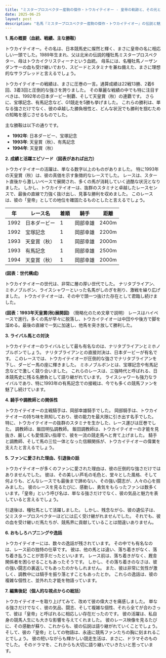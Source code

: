 ```yaml
---
title: "ミスタープロスペクター産駒の傑作・トウカイテイオー - 皇帝の軌跡と、その光と影"
date: 2025-06-25
layout: post
description: "名馬『ミスタープロスペクター産駒の傑作・トウカイテイオー』の伝説と魅力を深堀り"
---
```


**1. 馬の概要（血統、戦績、主な勝鞍）**

トウカイテイオー。その名は、日本競馬史に燦然と輝く、まさに皇帝の名に相応しい一頭でした。1989年生まれ、父は北米の伝説的種牡馬ミスタープロスペクター、母はトウカイクリスティーナという血統。  母系には、名種牡馬ノーザンダンサーの血も受け継いでおり、スピードとスタミナを兼ね備えた、まさに理想的なサラブレッドと言えるでしょう。

トウカイテイオーの戦績は、まさに圧巻の一言。通算成績は22戦13勝、2着6回、3着3回と圧倒的な強さを誇りました。  その華麗な戦績の中でも特に注目すべきは、1992年の日本ダービー制覇、そして天皇賞（秋）の連覇です。  さらに、宝塚記念、有馬記念など、G1競走を5勝も挙げました。  これらの勝利は、単なる強さだけでなく、彼の卓越した勝負根性と、どんな状況でも勝利を掴むための知略を感じさせるものでした。

主な勝鞍は以下の通りです。

* **1992年**:  日本ダービー、宝塚記念
* **1993年**: 天皇賞（秋）、有馬記念
* **1994年**: 天皇賞（秋）


**2. 成績と活躍エピソード（図表があれば出力）**

トウカイテイオーの活躍は、単なる数字以上のものがありました。  特に1993年の天皇賞（秋）は、彼の真価を示す象徴的なレースでした。  レースは、スタート直後から激しいペースで展開され、多くの馬が消耗していく過酷な状況となりました。  しかし、トウカイテイオーは、抜群のスタミナと卓越したレースセンスで、最後の直線で力強く抜け出し、見事な勝利を収めました。  このレースは、彼の「皇帝」としての地位を確固たるものとしたと言えるでしょう。

| 年 | レース名        | 着順 | 騎手       | 距離 |
|---|-----------------|-----|-------------|------|
| 1992 | 日本ダービー      | 1   |  岡部幸雄    | 2400m|
| 1992 | 宝塚記念        | 1   |  岡部幸雄    | 2200m|
| 1993 | 天皇賞（秋）    | 1   |  岡部幸雄    | 2000m|
| 1993 | 有馬記念        | 1   |  岡部幸雄    | 2500m|
| 1994 | 天皇賞（秋）    | 1   |  岡部幸雄    | 2000m|


**(図表：世代構成)**

トウカイテイオーの世代は、非常に層の厚い世代でした。  ナリタブライアン、ミホノブルボン、ライスシャワーといった名馬がしのぎを削り、激戦を繰り広げました。  トウカイテイオーは、その中で頭一つ抜けた存在として君臨し続けました。


**(図表：1993年天皇賞(秋)展開図)**  （簡略化のため文章で説明）
レースはハイペースで進行。多くの馬が早々に脱落し、トウカイテイオーは中団やや後方で脚を溜める。最後の直線で一気に加速し、他馬を突き放して勝利した。


**3. ライバル馬との対決**

トウカイテイオーのライバルとして最も有名なのは、ナリタブライアンとミホノブルボンでしょう。  ナリタブライアンとの直接対決は、日本ダービーが有名です。  このレースでは、トウカイテイオーが圧倒的な強さでナリタブライアンを下し、ダービー馬の座に輝きました。  ミホノブルボンとは、宝塚記念や有馬記念などで激しく競り合いました。  これらのレースは、三強時代と呼ばれる、日本競馬史に残る名勝負として語り継がれています。  ライスシャワーも強力なライバルであり、特に1993年の有馬記念での接戦は、今でも多くの競馬ファンを魅了し続けています。


**4. 騎手や調教師との関係性**

トウカイテイオーの主戦騎手は、岡部幸雄騎手でした。  岡部騎手は、トウカイテイオーの持ち味を熟知しており、彼の能力を最大限に引き出す名手でした。  特に、トウカイテイオーの抜群のスタミナを生かした、レース運びは圧巻でした。  調教師は、飯田明弘調教師。  飯田調教師は、トウカイテイオーの才能を見抜き、厳しくも愛情深い指導で、彼を一流の競走馬へと育て上げました。  騎手と調教師、そして馬の三位一体となった信頼関係が、トウカイテイオーの偉業を支えたと言えるでしょう。


**5. ファンに愛された理由、引退後の話**

トウカイテイオーが多くのファンに愛された理由は、彼の圧倒的な強さだけではありませんでした。  彼は、その美しい芦毛の毛色と、堂々とした風格、そして何よりも、どんなレースでも最後まで諦めない、その強い闘志が、人々の心を掴みました。  彼のレースを見るたびに、感動し、勇気をもらったファンは数多くいます。「皇帝」という呼び名は、単なる強さだけでなく、彼の気品と魅力を表していると言えるでしょう。

引退後は、種牡馬として活躍しました。  しかし、残念ながら、彼の遺伝子は、父ミスタープロスペクターほどには広く受け継がれませんでした。  それでも、彼の血を受け継いだ馬たちが、競馬界に貢献していることは間違いありません。


**6. おもしろハプニングや逸話**

トウカイテイオーには、数々の逸話が残されています。  その中でも有名なのは、レース前の独特の仕草です。  彼は、他の馬とは違い、落ち着きがなく、落ち着き払うことが苦手だったといいます。  レース前は、落ち着きがなく、厩舎関係者を困らせることもあったそうです。  しかし、その落ち着きのなさは、彼の強い闘志の裏返しでもあったのかもしれません。  また、彼は非常に気性が激しく、調教中には騎手を振り落とすこともあったとか。  これらの逸話は、彼の複雑な個性と、並外れた才能を物語っています。


**7. 編集後記（個人的な視点からの総括）**

トウカイテイオーを取り上げてみて、改めて彼の偉大さを痛感しました。  単なる強さだけでなく、彼の気品、闘志、そして複雑な個性、それら全てが合わさって、彼は「皇帝」と呼ばれるに相応しい存在だったのです。  彼の活躍は、私自身の競馬人生にも大きな影響を与えてくれました。  彼のレース映像を見るたびに、その感動が蘇り、これからも、彼の伝説は語り継がれていくことでしょう。  そして、彼の「皇帝」としての物語は、永遠に競馬ファンたちの胸に刻まれることでしょう。  彼の短いながらも輝かしい競走生活は、まさに、ドラマそのものでした。  そのドラマを、これからも大切に語り継いでいきたいと思っています。
